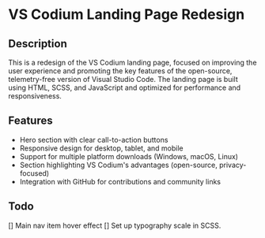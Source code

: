 # VS Codium Landing Page Redesign

## Description
This is a redesign of the VS Codium landing page, focused on improving the user experience and promoting the key features of the open-source, telemetry-free version of Visual Studio Code. The landing page is built using HTML, SCSS, and JavaScript and optimized for performance and responsiveness.

## Features
- Hero section with clear call-to-action buttons
- Responsive design for desktop, tablet, and mobile
- Support for multiple platform downloads (Windows, macOS, Linux)
- Section highlighting VS Codium's advantages (open-source, privacy-focused)
- Integration with GitHub for contributions and community links

## Todo 
[] Main nav item hover effect
[] Set up typography scale in SCSS.
